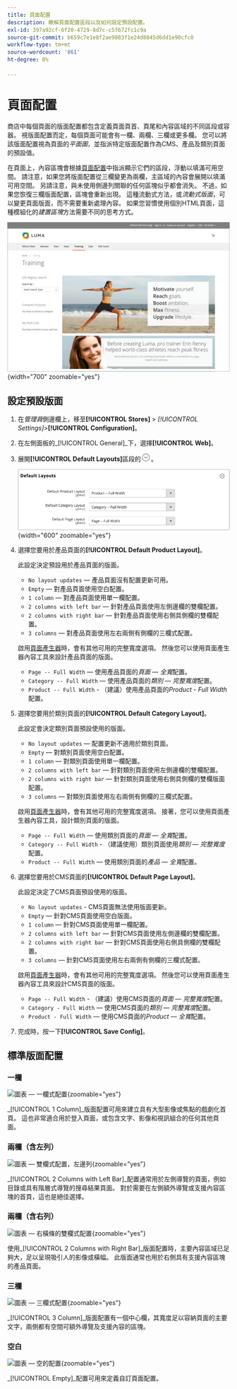 ```yaml
---
title: 頁面配置
description: 瞭解頁面配置區段以及如何設定預設配置。
exl-id: 397a92cf-6f20-4729-8d7c-c5f672fc1c9a
source-git-commit: b659c7e1e8f2ae9883f1e24d8045d6dd1e90cfc0
workflow-type: tm+mt
source-wordcount: '861'
ht-degree: 0%

---
```


# 頁面配置

商店中每個頁面的版面配置都包含定義頁面頁首、頁尾和內容區域的不同區段或容器。 視版面配置而定，每個頁面可能會有一欄、兩欄、三欄或更多欄。 您可以將該版面配置視為頁面的&#x200B;_平面圖_，並指派特定版面配置作為CMS、產品及類別頁面的預設值。

在頁面上，內容區塊會根據[頁面配置](layout-updates.md)中指派顯示它們的區段，浮動以填滿可用空間。 請注意，如果您將版面配置從三欄變更為兩欄，主區域的內容會展開以填滿可用空間。 另請注意，與未使用側邊列關聯的任何區塊似乎都會消失。 不過，如果您恢復三欄版面配置，區塊會重新出現。 這種流動式方法，或&#x200B;_流動式版面_，可以變更頁面版面，而不需要重新處理內容。 如果您習慣使用個別HTML頁面，這種模組化的&#x200B;_建置區塊_&#x200B;方法需要不同的思考方式。

![標準兩欄式左條頁面配置](./assets/storefront-2-column-ee.png){width="700" zoomable="yes"}

## 設定預設版面

1. 在&#x200B;_管理員_&#x200B;側邊欄上，移至&#x200B;**[!UICONTROL Stores]** > _[!UICONTROL Settings]_>**[!UICONTROL Configuration]**。

1. 在左側面板的&#x200B;_[!UICONTROL General]_下，選擇&#x200B;**[!UICONTROL Web]**。

1. 展開&#x200B;**[!UICONTROL Default Layouts]**&#x200B;區段的![擴充選擇器](../assets/icon-display-expand.png)。

   ![預設版面配置](./assets/web-default-layouts.png){width="600" zoomable="yes"}

1. 選擇您要用於產品頁面的&#x200B;**[!UICONTROL Default Product Layout]**。

   此設定決定預設用於產品頁面的版面。

   - `No layout updates` — 產品頁面沒有配置更新可用。
   - `Empty` — 對產品頁面使用空白配置。
   - `1 column` — 對產品頁面使用單一欄配置。
   - `2 columns with left bar` — 針對產品頁面使用左側邊欄的雙欄配置。
   - `2 columns with right bar` — 針對產品頁面使用右側具側欄的雙欄配置。
   - `3 columns` — 對產品頁面使用左右兩側有側欄的三欄式配置。

   啟用[頁面產生器](../page-builder/introduction.md)時，會有其他可用的完整寬度選項。 然後您可以使用頁面產生器內容工具來設計產品頁面的版面。

   - `Page -- Full Width` — 使用產品頁面的&#x200B;_頁面 — 全寬_&#x200B;配置。
   - `Category -- Full Width` — 使用產品頁面的&#x200B;_類別 — 完整寬度_&#x200B;配置。
   - `Product -- Full Width` - （建議）使用產品頁面的&#x200B;_Product - Full Width_&#x200B;配置。

1. 選擇您要用於類別頁面的&#x200B;**[!UICONTROL Default Category Layout]**。

   此設定會決定類別頁面預設使用的版面。

   - `No layout updates` — 配置更新不適用於類別頁面。
   - `Empty` — 對類別頁面使用空白配置。
   - `1 column` — 對類別頁面使用單一欄配置。
   - `2 columns with left bar` — 針對類別頁面使用左側邊欄的雙欄配置。
   - `2 columns with right bar` — 針對類別頁面使用右側具側欄的雙欄版面配置。
   - `3 columns` — 對類別頁面使用左右兩側有側欄的三欄式配置。

   啟用[頁面產生器](../page-builder/introduction.md)時，會有其他可用的完整寬度選項。 接著，您可以使用頁面產生器內容工具，設計類別頁面的版面。

   - `Page -- Full Width` — 使用類別頁面的&#x200B;_頁面 — 全寬_&#x200B;配置。
   - `Category -- Full Width` - （建議使用）類別頁面使用&#x200B;_類別 — 完整寬度_&#x200B;配置。
   - `Product -- Full Width` — 使用類別頁面的&#x200B;_產品 — 全寬_&#x200B;配置。

1. 選擇您要用於CMS頁面的&#x200B;**[!UICONTROL Default Page Layout]**。

   此設定決定了CMS頁面預設使用的版面。

   - `No layout updates` - CMS頁面無法使用版面更新。
   - `Empty` — 針對CMS頁面使用空白版面。
   - `1 column` — 針對CMS頁面使用單一欄配置。
   - `2 columns with left bar` — 針對CMS頁面使用左側邊欄的雙欄配置。
   - `2 columns with right bar` — 針對CMS頁面使用右側具側欄的雙欄配置。
   - `3 columns` — 針對CMS頁面使用左右兩側有側欄的三欄式配置。

   啟用[頁面產生器](../page-builder/introduction.md)時，會有其他可用的完整寬度選項。 然後您可以使用頁面產生器內容工具來設計CMS頁面的版面。

   - `Page -- Full Width` - （建議）使用CMS頁面的&#x200B;_頁面 — 完整寬度_&#x200B;配置。
   - `Category - Full Width` — 使用CMS頁面的&#x200B;_類別 — 完整寬度_&#x200B;配置。
   - `Product - Full Width` — 使用CMS頁面的&#x200B;_Product — 全寬_&#x200B;配置。

1. 完成時，按一下&#x200B;**[!UICONTROL Save Config]**。

## 標準版面配置

### 一欄

![圖表 — 一欄式配置](./assets/layout-1-col-th.png){zoomable="yes"}

_[!UICONTROL 1 Column]_版面配置可用來建立具有大型影像或焦點的戲劇化首頁。 這也非常適合用於登入頁面，或包含文字、影像和視訊組合的任何其他頁面。

### 兩欄（含左列）

![圖表 — 雙欄式配置，左邊列](./assets/layout-2-col-lft-bar-th.png){zoomable="yes"}

_[!UICONTROL 2 Columns with Left Bar]_配置通常用於左側導覽的頁面，例如目錄或具有階層式導覽的搜尋結果頁面。 對於需要在左側額外導覽或支援內容區塊的首頁，這也是絕佳選擇。

### 兩欄（含右列）

![圖表 — 右橫條的雙欄式配置](./assets/layout-2-col-rt-bar-th.png){zoomable="yes"}

使用&#x200B;_[!UICONTROL 2 Columns with Right Bar]_版面配置時，主要內容區域已足夠大，足以呈現吸引人的影像或橫幅。 此版面通常也用於右側具有支援內容區塊的產品頁面。

### 三欄

![圖表 — 三欄式配置](./assets/layout-3-col-th.png){zoomable="yes"}

_[!UICONTROL 3 Column]_版面配置有一個中心欄，其寬度足以容納頁面的主要文字，兩側都有空間可額外導覽及支援內容的區塊。

### 空白

![圖表 — 空的配置](./assets/layout-blank-th.png){zoomable="yes"}

_[!UICONTROL Empty]_配置可用來定義自訂頁面配置。
